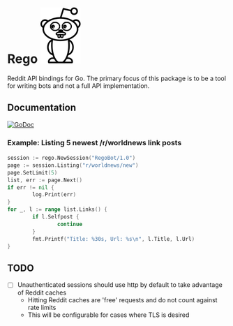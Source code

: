 # Rego ![Gopher](https://github.com/c0rner/c0rner.github.io/blob/master/images/redditgopher_small.png)
Reddit API bindings for Go. The primary focus of this package is to be a tool for writing bots and not a full API implementation.

## Documentation
[![GoDoc](https://godoc.org/github.com/c0rner/rego?status.svg)](https://godoc.org/github.com/c0rner/rego)

### Example: Listing 5 newest /r/worldnews link posts
```go
session := rego.NewSession("RegoBot/1.0")
page := session.Listing("r/worldnews/new")
page.SetLimit(5)
list, err := page.Next()
if err != nil {
        log.Print(err)
}
for _, l := range list.Links() {
        if l.Selfpost {
                continue
        }
        fmt.Printf("Title: %30s, Url: %s\n", l.Title, l.Url)
}
```

## TODO
- [ ] Unauthenticated sessions should use http by default to take advantage of Reddit caches
  - Hitting Reddit caches are 'free' requests and do not count against rate limits
  - This will be configurable for cases where TLS is desired
